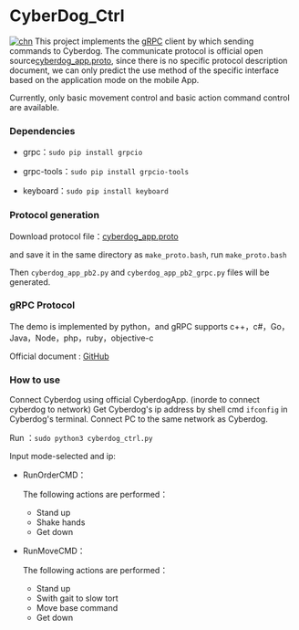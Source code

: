 # CyberDog_Ctrl
[![chn](https://img.shields.io/badge/lang-chn-green.svg)](https://github.com/Karlsx/CyberDog_Ctrl/blob/main/README.md)
This project implements the [gRPC](http://doc.oschina.net/grpc?t=58008) client by which sending commands to Cyberdog. The communicate protocol is official open source[cyberdog_app.proto](https://partner-gitlab.mioffice.cn/cyberdog/athena_cyberdog/-/tree/devel/athena_common/athena_grpc/protos), since there is no specific protocol description document, we can only predict the use method of the specific interface based on the application mode on the mobile App.

Currently, only basic movement control and basic action command control are available.

### Dependencies

- grpc：`sudo pip install grpcio`

- grpc-tools：`sudo pip install grpcio-tools`

- keyboard：`sudo pip install keyboard`


### Protocol generation

Download protocol file：[cyberdog_app.proto](https://partner-gitlab.mioffice.cn/cyberdog/athena_cyberdog/-/tree/devel/athena_common/athena_grpc/protos)

and save it in the same directory as `make_proto.bash`, run `make_proto.bash`

Then `cyberdog_app_pb2.py` and `cyberdog_app_pb2_grpc.py` files will be generated.

### gRPC Protocol

The demo is implemented by python，and gRPC supports c++，c#，Go，Java，Node，php，ruby，objective-c

Official document : [GitHub](https://github.com/grpc/grpc)


### How to use

Connect Cyberdog using official CyberdogApp. (inorde to connect cyberdog to network)
Get Cyberdog's ip address by shell cmd `ifconfig` in Cyberdog's terminal.
Connect PC to the same network as Cyberdog.

Run ：`sudo python3 cyberdog_ctrl.py`

Input mode-selected and ip:

- RunOrderCMD：

  The following actions are performed：

  - Stand up
  - Shake hands
  - Get down

- RunMoveCMD：

  The following actions are performed：

  - Stand up
  - Swith gait to slow tort
  - Move  base command
  - Get down
